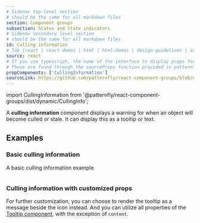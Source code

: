 ```yaml
---
# Sidenav top-level section
# should be the same for all markdown files
section: Component groups
subsection: Status and state indicators
# Sidenav secondary level section
# should be the same for all markdown files
id: Culling information
# Tab (react | react-demos | html | html-demos | design-guidelines | accessibility)
source: react
# If you use typescript, the name of the interface to display props for
# These are found through the sourceProps function provided in patternfly-docs.source.js
propComponents: ['CullingInformation']
sourceLink: https://github.com/patternfly/react-component-groups/blob/main/packages/module/patternfly-docs/content/extensions/component-groups/examples/CullingInfo/CullingInfo.md
---
```


import CullingInformation from '@patternfly/react-component-groups/dist/dynamic/CullingInfo';

A **culling information** component displays a warning for when an object will become culled or stale. It can display this as a tooltip or text. 

## Examples

### Basic culling information

A basic culling information example

```js file="./CullingInfoExample.tsx"

```

### Culling information with customized props

For further customization, you can choose to render the tooltip as a message beside the icon instead. And you can utilize all properties of the [Tooltip component](/components/tooltip), with the exception of `content`.

```js file="./CullingInfoCustomExample.tsx"

```